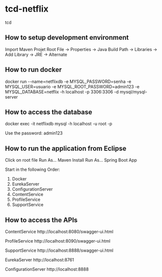 # tcd-netflix
tcd

<h2>How to setup development environment</h2>

Import Maven Projet
Root File -> Properties -> Java Build Path -> Libraries -> Add Library -> JRE -> Alternate

<h2>How to run docker</h2>

docker run --name=netflixdb -e MYSQL_PASSWORD=senha -e MYSQL_USER=usuario -e MYSQL_ROOT_PASSWORD=admin123 -e MYSQL_DATABASE=netflix -h localhost -p 3306:3306 -d mysql/mysql-server

<h2>How to access the database</h2>

docker exec -it netflixdb mysql -h localhost -u root -p

Use the password: admin123

<h2>How to run the application from Eclipse</h2>

Click on root file
Run As...
Maven Install
Run As...
Spring Boot App

Start in the following Order:

1. Docker
2. EurekaServer
3. ConfigurationServer
4. ContentService
5. ProfileService
6. SupportService

<h2>How to access the APIs</h2>

ContentService
http://localhost:8080/swagger-ui.html

ProfileService
http://localhost:8090/swagger-ui.html

SupportService
http://localhost:8888/swagger-ui.html

EurekaServer
http://localhost:8761 

ConfigurationServer
http://localhost:8888 

